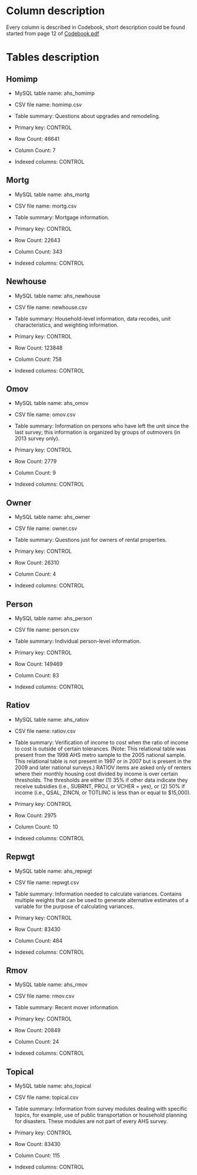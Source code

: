 # Column description

Every column is described in Codebook, short description could be found started from page 12 of [Codebook.pdf](https://github.com/kiote/housing_survey/blob/master/docs/AHS_Codebook.pdf)

# Tables description

## Homimp

* MySQL table name: ahs_homimp
* CSV file name: homimp.csv
* Table summary: Questions about upgrades and remodeling.

* Primary key: CONTROL
* Row Count: 46641
* Column Count: 7
* Indexed columns: CONTROL

## Mortg

* MySQL table name: ahs_mortg
* CSV file name: mortg.csv
* Table summary: Mortgage information.

* Primary key: CONTROL
* Row Count: 22643
* Column Count: 343
* Indexed columns: CONTROL

## Newhouse 

* MySQL table name: ahs_newhouse
* CSV file name: newhouse.csv
* Table summary: Household-level information, data recodes, unit characteristics, and weighting information.

* Primary key: CONTROL
* Row Count: 123848
* Column Count: 758
* Indexed columns: CONTROL

## Omov 

* MySQL table name: ahs_omov
* CSV file name: omov.csv
* Table summary: Information on persons who have left the unit since the last survey; this information is organized by groups of outmovers (in 2013 survey only).

* Primary key: CONTROL
* Row Count: 2779
* Column Count: 9
* Indexed columns: CONTROL

## Owner 

* MySQL table name: ahs_owner
* CSV file name: owner.csv
* Table summary: Questions just for owners of rental properties.

* Primary key: CONTROL
* Row Count: 26310
* Column Count: 4
* Indexed columns: CONTROL

## Person

* MySQL table name: ahs_person
* CSV file name: person.csv
* Table summary: Individual person-level information.

* Primary key: CONTROL
* Row Count: 149469
* Column Count: 83
* Indexed columns: CONTROL

## Ratiov

* MySQL table name: ahs_ratiov
* CSV file name: ratiov.csv
* Table summary: Verification of income to cost when the ratio of income to cost is outside of certain tolerances. (Note: This relational table was present from the 1998 AHS metro sample to the 2005 national sample. This relational table is not present in 1997 or in 2007 but is present in the 2009 and later national surveys.) RATIOV items are asked only of renters where their monthly housing cost divided by income is over certain thresholds. The thresholds are either (1) 35% if other data indicate they receive subsidies (i.e., SUBRNT, PROJ, or VCHER = yes), or (2) 50% if income (i.e., QSAL, ZINCN, or TOTLINC is less than or equal to $15,000).

* Primary key: CONTROL
* Row Count: 2975
* Column Count: 10
* Indexed columns: CONTROL

## Repwgt

* MySQL table name: ahs_repwgt
* CSV file name: repwgt.csv
* Table summary: Information needed to calculate variances. Contains multiple weights that can be used to generate alternative estimates of a variable for the
purpose of calculating variances.

* Primary key: CONTROL
* Row Count: 83430
* Column Count: 484
* Indexed columns: CONTROL

## Rmov

* MySQL table name: ahs_rmov
* CSV file name: rmov.csv
* Table summary: Recent mover information.

* Primary key: CONTROL
* Row Count: 20849
* Column Count: 24
* Indexed columns: CONTROL

## Topical

* MySQL table name: ahs_topical
* CSV file name: topical.csv
* Table summary: Information from survey modules dealing with specific topics, for example, use of public transportation or household planning for disasters. These modules are not part of every AHS survey.

* Primary key: CONTROL
* Row Count: 83430
* Column Count: 115
* Indexed columns: CONTROL
